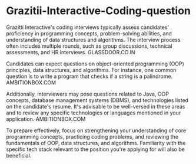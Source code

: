 # Grazitii-Interactive-Coding-question
Grazitti Interactive's coding interviews typically assess candidates' proficiency in programming concepts, problem-solving abilities, and understanding of data structures and algorithms. The interview process often includes multiple rounds, such as group discussions, technical assessments, and HR interviews. 
GLASSDOOR.CO.IN

Candidates can expect questions on object-oriented programming (OOP) principles, data structures, and algorithms. For instance, one common question is to write a program that checks if a string is a palindrome. 
AMBITIONBOX.COM

Additionally, interviewers may pose questions related to Java, OOP concepts, database management systems (DBMS), and technologies listed on the candidate's resume. It's advisable to be well-versed in these areas and to review any specific technologies or languages mentioned in your application. 
AMBITIONBOX.COM

To prepare effectively, focus on strengthening your understanding of core programming concepts, practicing coding problems, and reviewing the fundamentals of OOP, data structures, and algorithms. Familiarity with the specific tech stack relevant to the position you're applying for will also be beneficial.
